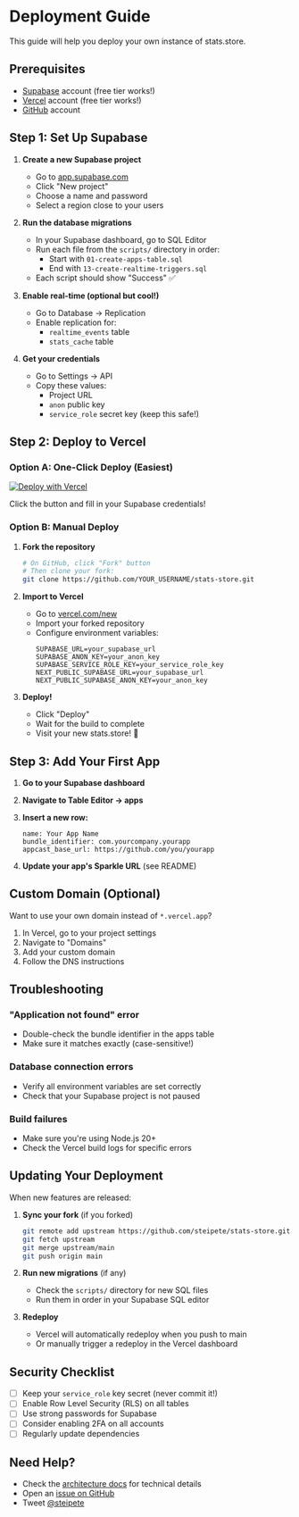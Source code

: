 # Deployment Guide

This guide will help you deploy your own instance of stats.store.

## Prerequisites

- [Supabase](https://supabase.com/) account (free tier works!)
- [Vercel](https://vercel.com/) account (free tier works!)
- [GitHub](https://github.com/) account

## Step 1: Set Up Supabase

1. **Create a new Supabase project**
   - Go to [app.supabase.com](https://app.supabase.com/)
   - Click "New project"
   - Choose a name and password
   - Select a region close to your users

2. **Run the database migrations**
   - In your Supabase dashboard, go to SQL Editor
   - Run each file from the `scripts/` directory in order:
     - Start with `01-create-apps-table.sql`
     - End with `13-create-realtime-triggers.sql`
   - Each script should show "Success" ✅

3. **Enable real-time (optional but cool!)**
   - Go to Database → Replication
   - Enable replication for:
     - `realtime_events` table
     - `stats_cache` table

4. **Get your credentials**
   - Go to Settings → API
   - Copy these values:
     - Project URL
     - `anon` public key
     - `service_role` secret key (keep this safe!)

## Step 2: Deploy to Vercel

### Option A: One-Click Deploy (Easiest)

[![Deploy with Vercel](https://vercel.com/button)](https://vercel.com/new/clone?repository-url=https%3A%2F%2Fgithub.com%2Fsteipete%2Fstats-store&env=SUPABASE_URL,SUPABASE_ANON_KEY,SUPABASE_SERVICE_ROLE_KEY,NEXT_PUBLIC_SUPABASE_URL,NEXT_PUBLIC_SUPABASE_ANON_KEY)

Click the button and fill in your Supabase credentials!

### Option B: Manual Deploy

1. **Fork the repository**
   ```bash
   # On GitHub, click "Fork" button
   # Then clone your fork:
   git clone https://github.com/YOUR_USERNAME/stats-store.git
   ```

2. **Import to Vercel**
   - Go to [vercel.com/new](https://vercel.com/new)
   - Import your forked repository
   - Configure environment variables:
     ```
     SUPABASE_URL=your_supabase_url
     SUPABASE_ANON_KEY=your_anon_key
     SUPABASE_SERVICE_ROLE_KEY=your_service_role_key
     NEXT_PUBLIC_SUPABASE_URL=your_supabase_url
     NEXT_PUBLIC_SUPABASE_ANON_KEY=your_anon_key
     ```

3. **Deploy!**
   - Click "Deploy"
   - Wait for the build to complete
   - Visit your new stats.store! 🎉

## Step 3: Add Your First App

1. **Go to your Supabase dashboard**
2. **Navigate to Table Editor → apps**
3. **Insert a new row:**
   ```
   name: Your App Name
   bundle_identifier: com.yourcompany.yourapp
   appcast_base_url: https://github.com/you/yourapp
   ```

4. **Update your app's Sparkle URL** (see README)

## Custom Domain (Optional)

Want to use your own domain instead of `*.vercel.app`?

1. In Vercel, go to your project settings
2. Navigate to "Domains"
3. Add your custom domain
4. Follow the DNS instructions

## Troubleshooting

### "Application not found" error
- Double-check the bundle identifier in the apps table
- Make sure it matches exactly (case-sensitive!)

### Database connection errors
- Verify all environment variables are set correctly
- Check that your Supabase project is not paused

### Build failures
- Make sure you're using Node.js 20+
- Check the Vercel build logs for specific errors

## Updating Your Deployment

When new features are released:

1. **Sync your fork** (if you forked)
   ```bash
   git remote add upstream https://github.com/steipete/stats-store.git
   git fetch upstream
   git merge upstream/main
   git push origin main
   ```

2. **Run new migrations** (if any)
   - Check the `scripts/` directory for new SQL files
   - Run them in order in your Supabase SQL editor

3. **Redeploy**
   - Vercel will automatically redeploy when you push to main
   - Or manually trigger a redeploy in the Vercel dashboard

## Security Checklist

- [ ] Keep your `service_role` key secret (never commit it!)
- [ ] Enable Row Level Security (RLS) on all tables
- [ ] Use strong passwords for Supabase
- [ ] Consider enabling 2FA on all accounts
- [ ] Regularly update dependencies

## Need Help?

- Check the [architecture docs](architecture.md) for technical details
- Open an [issue on GitHub](https://github.com/steipete/stats-store/issues)
- Tweet [@steipete](https://twitter.com/steipete)